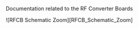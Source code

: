 Documentation related to the RF Converter Boards

![RFCB Schematic Zoom][RFCB_Schematic_Zoom]

[logo]: https://github.com/adam-p/markdown-here/raw/master/src/common/images/icon48.png "RFCB Schematic Zoom"
